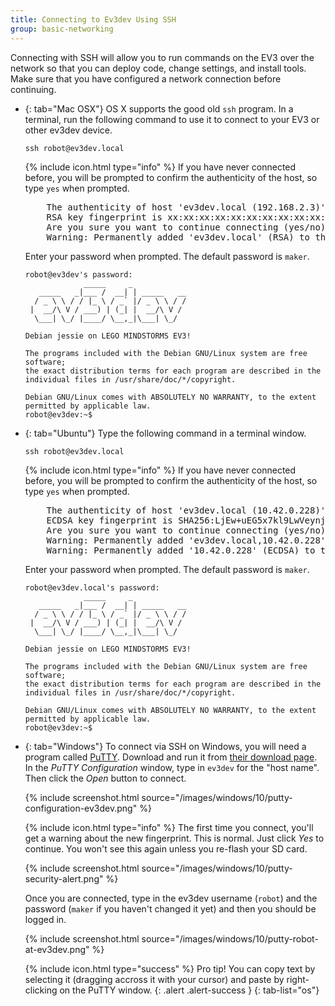 ```yaml
---
title: Connecting to Ev3dev Using SSH
group: basic-networking
---
```


Connecting with SSH will allow you to run commands on the EV3 over the network
so that you can deploy code, change settings, and install tools. Make sure that
you have configured a network connection before continuing.

*   {: tab="Mac OSX"}
    OS X supports the good old `ssh` program. In a terminal, run the following command
    to use it to connect to your EV3 or other ev3dev device.

        ssh robot@ev3dev.local

    <div class="panel panel-info">
    <div class="panel-heading">
    {% include icon.html type="info" %}
    If you have never connected before, you will be prompted to confirm the
    authenticity of the host, so type <code>yes</code> when prompted.
    </div>
    <div class="panel-body">
    <pre>
        The authenticity of host 'ev3dev.local (192.168.2.3)' can't be established.
        RSA key fingerprint is xx:xx:xx:xx:xx:xx:xx:xx:xx:xx:xx:xx:xx:xx:xx:xx.
        Are you sure you want to continue connecting (yes/no)? yes
        Warning: Permanently added 'ev3dev.local' (RSA) to the list of known hosts.
    </pre>
    </div>
    </div>

    Enter your password when prompted. The default password is `maker`.

        robot@ev3dev's password: 
                     _____     _
           _____   _|___ /  __| | _____   __
          / _ \ \ / / |_ \ / _` |/ _ \ \ / /
         |  __/\ V / ___) | (_| |  __/\ V /
          \___| \_/ |____/ \__,_|\___| \_/
        
        Debian jessie on LEGO MINDSTORMS EV3!
        
        The programs included with the Debian GNU/Linux system are free software;
        the exact distribution terms for each program are described in the
        individual files in /usr/share/doc/*/copyright.
        
        Debian GNU/Linux comes with ABSOLUTELY NO WARRANTY, to the extent
        permitted by applicable law.
        robot@ev3dev:~$ 

*   {: tab="Ubuntu"}
    Type the following command in a terminal window.

        ssh robot@ev3dev.local

    <div class="panel panel-info">
    <div class="panel-heading">
    {% include icon.html type="info" %}
    If you have never connected before, you will be prompted to confirm the
    authenticity of the host, so type <code>yes</code> when prompted.
    </div>
    <div class="panel-body">
    <pre>
        The authenticity of host 'ev3dev.local (10.42.0.228)' can't be established.
        ECDSA key fingerprint is SHA256:LjEw+uEG5x7kl9LwVeynjeybuBHT3VQB5simpcVqmu8.
        Are you sure you want to continue connecting (yes/no)? yes
        Warning: Permanently added 'ev3dev.local,10.42.0.228' (ECDSA) to the list of known hosts.
        Warning: Permanently added '10.42.0.228' (ECDSA) to the list of known hosts.
    </pre>
    </div>
    </div>

    Enter your password when prompted. The default password is `maker`.

        robot@ev3dev.local's password: 
                     _____     _
           _____   _|___ /  __| | _____   __
          / _ \ \ / / |_ \ / _` |/ _ \ \ / /
         |  __/\ V / ___) | (_| |  __/\ V /
          \___| \_/ |____/ \__,_|\___| \_/

        Debian jessie on LEGO MINDSTORMS EV3!

        The programs included with the Debian GNU/Linux system are free software;
        the exact distribution terms for each program are described in the
        individual files in /usr/share/doc/*/copyright.

        Debian GNU/Linux comes with ABSOLUTELY NO WARRANTY, to the extent
        permitted by applicable law.
        robot@ev3dev:~$ 


*   {: tab="Windows"}
    To connect via SSH on Windows, you will need a program called [PuTTY].
    Download and run it from [their download page][PuTTY download]. In the
    *PuTTY Configuration* window, type in `ev3dev` for the "host name".
    Then click the *Open* button to connect.

    {% include screenshot.html source="/images/windows/10/putty-configuration-ev3dev.png" %}

    <div class="panel panel-info">
    <div class="panel-heading">

    {% include icon.html type="info" %}
    The first time you connect, you'll get a warning about the new fingerprint.
    This is normal. Just click *Yes* to continue. You won't see this again
    unless you re-flash your SD card.

    </div>
    <div class="panel-body">
    {% include screenshot.html source="/images/windows/10/putty-security-alert.png" %}
    </div>
    </div>

    Once you are connected, type in the ev3dev username (`robot`) and the password
    (`maker` if you haven't changed it yet) and then you should be logged in.

    {% include screenshot.html source="/images/windows/10/putty-robot-at-ev3dev.png" %}

    {% include icon.html type="success" %}
    Pro tip! You can copy text by selecting it (dragging accross it with your cursor)
    and paste by right-clicking on the PuTTY window.
    {: .alert .alert-success }
{: tab-list="os"}


[PuTTY]: http://www.chiark.greenend.org.uk/%7Esgtatham/putty/
[PuTTY download]: http://www.chiark.greenend.org.uk/~sgtatham/putty/
